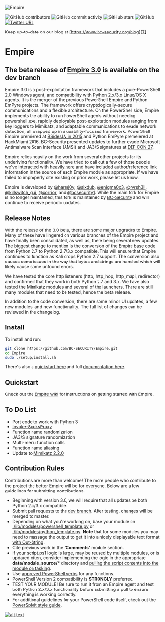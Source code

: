 ![Empire](https://user-images.githubusercontent.com/20302208/70022749-1ad2b080-154a-11ea-9d8c-1b42632fd9f9.jpg)

[1.1]: http://i.imgur.com/tXSoThF.png (twitter icon with padding)
[2.1]: http://i.imgur.com/P3YfQoD.png (facebook icon with padding)
[3.1]: http://i.imgur.com/yCsTjba.png (google plus icon with padding)
[4.1]: http://i.imgur.com/YckIOms.png (tumblr icon with padding)
[5.1]: http://i.imgur.com/1AGmwO3.png (dribbble icon with padding)
[6.1]: http://i.imgur.com/0o48UoR.png (github icon with padding)

[1]: https://twitter.com/bcsecurity1
[2]: http://www.facebook.com/XXXXXXX
[3]: https://plus.google.com/XXXXXXX
[4]: http://XXXXXXX.tumblr.com
[5]: http://dribbble.com/XXXXXXX
[6]: http://www.github.com/BC-SECURITY
[7]: https://www.bc-security.org/blog

![GitHub contributors](https://img.shields.io/github/contributors/BC-SECURITY/Empire)
![GitHub commit activity](https://img.shields.io/github/commit-activity/m/BC-SECURITY/Empire)
![GitHub stars](https://img.shields.io/github/stars/BC-SECURITY/Empire)
![GitHub](https://img.shields.io/github/license/BC-Security/Empire)
[![Twitter URL](https://img.shields.io/twitter/url/https/twitter.com/fold_left.svg?style=flat)](https://twitter.com/BCSecurity1)

Keep up-to-date on our blog at [https://www.bc-security.org/blog][7]

# Empire
## The beta release of [Empire 3.0](https://github.com/BC-SECURITY/Empire/tree/dev) is available on the dev branch ##
Empire 3.0 is a post-exploitation framework that includes a pure-PowerShell 2.0 Windows agent, and compatibility with Python 2.x/3.x Linux/OS X agents. It is the merger of the previous PowerShell Empire and Python EmPyre projects. The framework offers cryptologically-secure communications and a flexible architecture. On the PowerShell side, Empire implements the ability to run PowerShell agents without needing powershell.exe, rapidly deployable post-exploitation modules ranging from key loggers to Mimikatz, and adaptable communications to evade network detection, all wrapped up in a usability-focused framework. PowerShell Empire premiered at [BSidesLV in 2015](https://www.youtube.com/watch?v=Pq9t59w0mUI) and Python EmPyre premeiered at HackMiami 2016. BC-Security presented updates to further evade Microsoft Antimalware Scan Interface (AMSI) and JA3/S signatures at [DEF CON 27](https://github.com/BC-SECURITY/DEFCON27).

Empire relies heavily on the work from several other projects for its underlying functionality. We have tried to call out a few of those people we've interacted with [heavily here](http://www.powershellempire.com/?page_id=2) and have included author/reference link information in the source of each Empire module as appropriate. If we have failed to improperly cite existing or prior work, please let us know.

Empire is developed by [@harmj0y](https://twitter.com/harmj0y), [@sixdub](https://twitter.com/sixdub), [@enigma0x3](https://twitter.com/enigma0x3), [@rvrsh3ll](https://twitter.com/424f424f), [@killswitch_gui](https://twitter.com/killswitch_gui), [@xorrior](https://twitter.com/xorrior), and [@bcsecurity1](https://twitter.com/BCSecurity1). While the main fork for Empire is no longer maintained, this fork is maintained by [BC-Security](https://www.bc-security.org) and will continue to receive periodic updates.

## Release Notes
With the release of the 3.0 beta, there are some major upgrades to Empire. Many of these have lingered on various branches of the Empire project and have finally been consolidated, as well as, there being several new updates. The biggest change to mention is the conversion of the Empire base code from Python 2.7 to Python 2.7/3.x compatible. This will ensure that Empire continues to function as Kali drops Python 2.7 support. The conversion also causes some issues in the way that bytes and strings are handled which will likely cause some unfound errors. 

We have tested the core http listeners (http, http_hop, http_mapi, redirector) and confirmed that they work in both Python 2.7 and 3.x. We have also tested the Mimikatz modules and several of the launchers. There are still many modules that need to be tested, hence the beta release. 

In addition to the code conversion, there are some minor UI updates, a few new modules, and new functionality. The full list of changes can be reviewed in the changelog.

## Install

To install and run:

```sh
git clone https://github.com/BC-SECURITY/Empire.git
cd Empire
sudo ./setup/install.sh
```

There's also a [quickstart here](http://www.powershellempire.com/?page_id=110) and full [documentation here](http://www.powershellempire.com/?page_id=83).

## Quickstart

Check out the [Empire wiki](https://github.com/EmpireProject/Empire/wiki/Quickstart) for instructions on getting started with Empire.

## To Do List

* Port code to work with Python 3
* [Invoke-SocksProxy](https://github.com/p3nt4/Invoke-SocksProxy)
* Function name randomization
* JA3/S signature randomization
* Multi-menu function calls
* Function name aliasing
* Update to [Mimikatz 2.2.0](https://github.com/gentilkiwi/mimikatz)

## Contribution Rules

Contributions are more than welcome! The more people who contribute to the project the better Empire will be for everyone. Below are a few guidelines for submitting contributions.

* Beginning with version 3.0, we will require that all updates be both Python 2.x/3.x compatible.
* Submit pull requests to the [dev branch](https://github.com/powershellempire/Empire/tree/dev). After testing, changes will be merged to master.
* Depending on what you're working on, base your module on [./lib/modules/powershell_template.py](lib/modules/powershell_template.py) or [./lib/modules/python_template.py](lib/modules/python_template.py). **Note** that for some modules you may need to massage the output to get it into a nicely displayable text format [with Out-String](https://github.com/PowerShellEmpire/Empire/blob/0cbdb165a29e4a65ad8dddf03f6f0e36c33a7350/lib/modules/situational_awareness/network/powerview/get_user.py#L111).
* Cite previous work in the **'Comments'** module section.
* If your script.ps1 logic is large, may be reused by multiple modules, or is updated often, consider implementing the logic in the appropriate **data/module_source/*** directory and [pulling the script contents into the module on tasking](https://github.com/PowerShellEmpire/Empire/blob/0cbdb165a29e4a65ad8dddf03f6f0e36c33a7350/lib/modules/situational_awareness/network/powerview/get_user.py#L85-L95).
* Use [approved PowerShell verbs](https://technet.microsoft.com/en-us/library/ms714428(v=vs.85).aspx) for any functions.
* PowerShell Version 2 compatibility is **STRONGLY** preferred.
* TEST YOUR MODULE! Be sure to run it from an Empire agent and test both Python 2.x/3.x functionality before submitting a pull to ensure everything is working correctly.
* For additional guidelines for your PowerShell code itself, check out the [PowerSploit style guide](https://github.com/PowerShellMafia/PowerSploit/blob/master/README.md).

[![alt text][1.1]][1]
